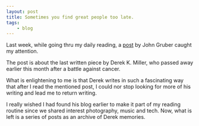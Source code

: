 ```yaml
---
layout: post
title: Sometimes you find great people too late.
tags:
    - blog
---
```


Last week, while going thru my daily reading, a [post](http://http://daringfireball.net/linked/2011/05/04/derek-miller) by John Gruber caught my attention.

The post is about the last written piece by Derek K. Miller, who passed away earlier this month after a battle against cancer.

What is enlightening to me is that Derek writes in such a fascinating way that after I read the mentioned post, I could nor stop looking for more of his writing and lead me to return writing.

I really wished I had found his blog earlier to make it part of my reading routine since we shared interest photography, music and tech. Now, what is left is a series of posts as an archive of Derek memories.
